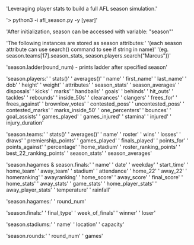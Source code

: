 'Leveraging player stats to build a full AFL season simulation.'

'> python3 -i afl_season.py -y [year]'

'After initialization, season can be accessed with variable: "season"'

'The following instances are stored as season attributes:'
'(each season attribute can use search() command to see if string in name)'
'(eg. season.teams[17].season_stats, season.players.search("Marcus"))'

'season.ladder(round_num) - prints ladder after specified season'

'season.players:'
'	stats()'
'	averages()'
'	name'
'	first_name'
'	last_name'
'	dob'
'	height'
'	weight'
'	attributes'
'	season_stats'
'	season_averages'
'	disposals'
'	kicks'
'	marks'
'	handballs'
'	goals'
'	behinds'
'	hit_outs'
'	tackles'
'	rebounds'
'	inside_50s'
'	clearances'
'	clangers'
'	frees_for'
'	frees_against'
'	brownlow_votes'
'	contested_poss'
'	uncontested_poss'
'	contested_marks'
'	marks_inside_50'
'	one_percenters'
'	bounces'
'	goal_assists'
'	games_played'
'	games_injured'
'	stamina'
'	injured'
'	injury_duration'

'season.teams:'
'	stats()'
'	averages()'
'	name'
'	roster'
'	wins'
'	losses'
'	draws'
'	premiership_points'
'	games_played'
'	finals_played'
'	points_for'
'	points_against'
'	percentage'
'	home_stadium'
'	roster_ranking_points'
'	best_22_ranking_points'
'	season_stats'
'	season_averages'

'season.hagames & season.finals:'
'	name'
'	date'
'	weekday'
'	start_time'
'	home_team'
'	away_team'
'	stadium'
'	attendance'
'	home_22'
'	away_22'
'	homeranking'
'	awayranking'
'	home_score'
'	away_score'
'	final_score'
'	home_stats'
'	away_stats'
'	game_stats'
'	home_player_stats'
'	away_player_stats'
'	temperature'
'	rainfall'

'season.hagames:'
'	round_num'

'season.finals:'
'	final_type'
'	week_of_finals'
'	winner'
'	loser'

'season.stadiums:'
'	name'
'	location'
'	capacity'

'season.rounds:'
'	round_num'
'	games'


